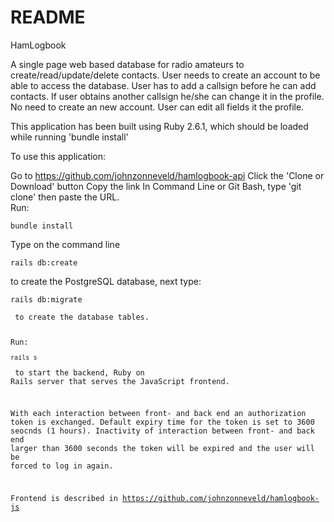 # README

HamLogbook

A single page web based database for radio amateurs to create/read/update/delete contacts. User needs to create an account to be able to access the database. User has to add a callsign before he can add contacts. If user obtains another callsign he/she can change it in the profile. No need to create an new account. User can edit all fields it the profile.

This application has been built using Ruby 2.6.1, which should be loaded while running 'bundle install'

To use this application:

Go to https://github.com/johnzonneveld/hamlogbook-api
Click the 'Clone or Download' button
Copy the link
In Command Line or Git Bash, type 'git clone' then paste the URL.<br>
Run: 
<pre><code>bundle install</code></pre>
Type on the command line 
<pre><code>rails db:create</code></pre> to create the PostgreSQL database, next type: <pre><code>rails db:migrate<?code></pre> to create the database tables.

Run: <pre><code>rails s</code></pre> to start the backend, Ruby on Rails server that serves the JavaScript frontend.

With each interaction between front- and back end an authorization token is exchanged. Default expiry time for the token is set to 3600 seocnds (1 hours). Inactivity of interaction between front- and back end larger than 3600 seconds the token will be expired and the user will be forced to log in again.

Frontend is described in https://github.com/johnzonneveld/hamlogbook-js

